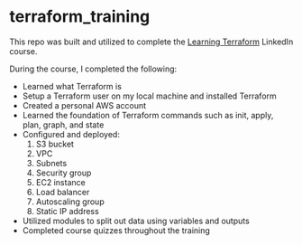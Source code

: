 # terraform_training

This repo was built and utilized to complete the [Learning Terraform](https://www.linkedin.com/learning/learning-terraform-2?lipi=urn%3Ali%3Apage%3Ad_flagship3_profile_view_base%3BAtVhKiTaSAK0YX6i78qTOw%3D%3D) LinkedIn course.

During the course, I completed the following:
* Learned what Terraform is
* Setup a Terraform user on my local machine and installed Terraform
* Created a personal AWS account
* Learned the foundation of Terraform commands such as init, apply, plan, graph, and state
* Configured and deployed:
  1. S3 bucket
  2. VPC
  3. Subnets
  4. Security group
  5. EC2 instance
  6. Load balancer
  7. Autoscaling group
  8. Static IP address
* Utilized modules to split out data using variables and outputs
* Completed course quizzes throughout the training
